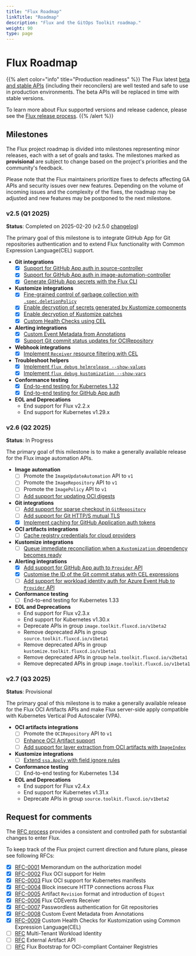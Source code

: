 ```yaml
---
title: "Flux Roadmap"
linkTitle: "Roadmap"
description: "Flux and the GitOps Toolkit roadmap."
weight: 90
type: page
---
```


# Flux Roadmap

{{% alert color="info" title="Production readiness" %}}
The Flux latest [beta and stable APIs](/flux/components/)
(including their reconcilers) are well tested and safe to use in production environments.
The beta APIs will be replaced in time with stable versions.

To learn more about Flux supported versions and release cadence,
please see the [Flux release process](/flux/releases/).
{{% /alert %}}

## Milestones

The Flux project roadmap is divided into milestones representing minor releases,
each with a set of goals and tasks. The milestones marked as **provisional** are
subject to change based on the project's priorities and the community's feedback.

Please note that the Flux maintainers prioritize fixes to defects affecting GA APIs
and security issues over new features. Depending on the volume of incoming issues and
the complexity of the fixes, the roadmap may be adjusted and new features
may be postponed to the next milestone.

### v2.5 (Q1 2025)

**Status**: Completed on 2025-02-20 (v2.5.0 [changelog](https://fluxcd.io/blog/2025/02/flux-v2.5.0/))

The primary goal of this milestone is to integrate GitHub App for Git repositories authentication
and to extend Flux functionality with Common Expression Language(CEL) support.

- **Git integrations**
  - [x] [Support for GitHub App auth in source-controller](https://github.com/fluxcd/source-controller/pull/1647)
  - [x] [Support for GitHub App auth in image-automation-controller](https://github.com/fluxcd/image-automation-controller/pull/780)
  - [x] [Generate GitHub App secrets with the Flux CLI](https://github.com/fluxcd/flux2/pull/5103)

- **Kustomize integrations**
  - [x] [Fine-grained control of garbage collection with `.spec.deletionPolicy`](https://github.com/fluxcd/kustomize-controller/pull/1314)
  - [x] [Enable decryption of secrets generated by Kustomize components](https://github.com/fluxcd/kustomize-controller/pull/1283)
  - [x] [Enable decryption of Kustomize patches](https://github.com/fluxcd/kustomize-controller/pull/1286)
  - [x] [Custom Health Checks using CEL](https://github.com/fluxcd/flux2/pull/5151)

- **Alerting integrations**
  - [x] [Custom Event Metadata from Annotations](https://github.com/fluxcd/flux2/pull/4809)
  - [x] [Support Git commit status updates for OCIRepository](https://github.com/fluxcd/flux2/issues/5148)

- **Webhook integrations**
  - [x] [Implement `Receiver` resource filtering with CEL](https://github.com/fluxcd/notification-controller/pull/948)

- **Troubleshoot helpers**
  - [x] [Implement `flux debug helmrelease --show-values`](https://github.com/fluxcd/flux2/pull/5106)
  - [x] [Implement `flux debug kustomization --show-vars`](https://github.com/fluxcd/flux2/pull/5117)

- **Conformance testing**
  - [x] [End-to-end testing for Kubernetes 1.32](https://github.com/fluxcd/flux2/pull/5111)
  - [x] [End-to-end testing for GitHub App auth](https://github.com/fluxcd/pkg/pull/818)

- **EOL and Deprecations**
  - End support for Flux v2.2.x
  - End support for Kubernetes v1.29.x

### v2.6 (Q2 2025)

**Status**: In Progress

The primary goal of this milestone is to make a generally available release for the Flux image automation APIs.

- **Image automation**
  - [ ] Promote the `ImageUpdateAutomation` API to `v1`
  - [ ] Promote the `ImageRepository` API to `v1`
  - [ ] Promote the `ImagePolicy` API to `v1`
  - [ ] [Add support for updating OCI digests](https://github.com/fluxcd/flux2/issues/4245)

- **Git integrations**
  - [ ] [Add support for sparse checkout in `GitRepository`](https://github.com/fluxcd/source-controller/pull/1774)
  - [ ] [Add support for Git HTTP/S mutual TLS](https://github.com/fluxcd/source-controller/issues/1761#issuecomment-2796296665)
  - [x] [Implement caching for GitHub Application auth tokens](https://github.com/fluxcd/source-controller/pull/1745)

- **OCI artifacts integrations**
  - [ ] [Cache registry credentials for cloud providers](https://github.com/fluxcd/pkg/issues/642)

- **Kustomize integrations**
  - [ ] [Queue immediate reconciliation when a `Kustomization` dependency becomes ready](https://github.com/fluxcd/kustomize-controller/pull/1412)

- **Alerting integrations**
  - [x] [Add support for GitHub App auth to `Provider` API](https://github.com/fluxcd/notification-controller/issues/996)
  - [x] [Customise the ID of the Git commit status with CEL expressions](https://github.com/fluxcd/notification-controller/pull/1068)
  - [ ] [Add support for workload identity auth for Azure Event Hub to `Provider` API](https://github.com/fluxcd/notification-controller/issues/1047)

- **Conformance testing**
  - [ ] End-to-end testing for Kubernetes 1.33

- **EOL and Deprecations**
  - End support for Flux v2.3.x
  - End support for Kubernetes v1.30.x
  - Deprecate APIs in group `image.toolkit.fluxcd.io/v1beta2`
  - Remove deprecated APIs in group `source.toolkit.fluxcd.io/v1beta1`
  - Remove deprecated APIs in group `kustomize.toolkit.fluxcd.io/v1beta1`
  - Remove deprecated APIs in group `helm.toolkit.fluxcd.io/v2beta1`
  - Remove deprecated APIs in group `image.toolkit.fluxcd.io/v1beta1`

### v2.7 (Q3 2025)

**Status**: Provisional

The primary goal of this milestone is to make a generally available release for the Flux OCI Artifacts APIs
and make Flux server-side apply compatible with Kubernetes Vertical Pod Autoscaler (VPA).

- **OCI artifacts integrations**
  - [ ] Promote the `OCIRepository` API to `v1`
  - [ ] [Enhance OCI Artifact support](https://github.com/fluxcd/source-controller/issues/1247)
  - [ ] [Add support for layer extraction from OCI artifacts with `ImageIndex`](https://github.com/fluxcd/source-controller/pull/1369)

- **Kustomize integrations**
  - [ ] [Extend `ssa.Apply` with field ignore rules](https://github.com/fluxcd/pkg/issues/696)

- **Conformance testing**
  - [ ] End-to-end testing for Kubernetes 1.34

- **EOL and Deprecations**
  - End support for Flux v2.4.x
  - End support for Kubernetes v1.31.x
  - Deprecate APIs in group `source.toolkit.fluxcd.io/v1beta2`

## Request for comments

The [RFC process](https://github.com/fluxcd/flux2/tree/main/rfcs)
provides a consistent and controlled path for substantial changes to enter Flux.

To keep track of the Flux project current direction and future plans, please see following RFCs:

- [x] [RFC-0001](https://github.com/fluxcd/flux2/tree/main/rfcs/0001-authorization) Memorandum on the authorization model
- [x] [RFC-0002](https://github.com/fluxcd/flux2/tree/main/rfcs/0002-helm-oci) Flux OCI support for Helm
- [x] [RFC-0003](https://github.com/fluxcd/flux2/tree/main/rfcs/0003-kubernetes-oci) Flux OCI support for Kubernetes manifests
- [x] [RFC-0004](https://github.com/fluxcd/flux2/tree/main/rfcs/0004-insecure-http) Block insecure HTTP connections across Flux
- [x] [RFC-0005](https://github.com/fluxcd/flux2/tree/main/rfcs/0005-artifact-revision-and-digest) Artifact `Revision` format and introduction of `Digest`
- [x] [RFC-0006](https://github.com/fluxcd/flux2/tree/main/rfcs/0006-cdevents) Flux CDEvents Receiver
- [x] [RFC-0007](https://github.com/fluxcd/flux2/tree/main/rfcs/0007-git-repo-passwordless-auth) Passwordless authentication for Git repositories
- [x] [RFC-0008](https://github.com/fluxcd/flux2/pull/4809) Custom Event Metadata from Annotations
- [x] [RFC-0009](https://github.com/fluxcd/flux2/pull/5151) Custom Health Checks for Kustomization using Common Expression Language(CEL)
- [ ] [RFC](https://github.com/fluxcd/flux2/pull/5209) Multi-Tenant Workload Identity
- [ ] [RFC](https://github.com/fluxcd/flux2/pull/5292) External Artifact API
- [ ] [RFC](https://github.com/fluxcd/flux2/pull/4749) Flux Bootstrap for OCI-compliant Container Registries
